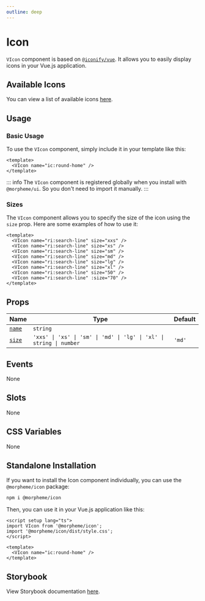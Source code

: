 ```yaml
---
outline: deep
---
```


# Icon

`VIcon` component is based on [`@iconify/vue`](https://docs.iconify.design/icon-components/vue/). It allows you to easily display icons in your Vue.js application.

## Available Icons

You can view a list of available icons [here](https://icones.js.org/).

## Usage

### Basic Usage

To use the `VIcon` component, simply include it in your template like this:

<LivePreview src="components-icon--default" height="100">

```vue
<template>
  <VIcon name="ic:round-home" />
</template>
```

</LivePreview>

::: info
The `VIcon` component is registered globally when you install with `@morpheme/ui`. So you don't need to import it manually.
:::

### Sizes

The `VIcon` component allows you to specify the size of the icon using the `size` prop. Here are some examples of how to use it:

<LivePreview src="components-icon--sizes" height="100" >

```vue
<template>
  <VIcon name="ri:search-line" size="xxs" />
  <VIcon name="ri:search-line" size="xs" />
  <VIcon name="ri:search-line" size="sm" />
  <VIcon name="ri:search-line" size="md" />
  <VIcon name="ri:search-line" size="lg" />
  <VIcon name="ri:search-line" size="xl" />
  <VIcon name="ri:search-line" size="50" />
  <VIcon name="ri:search-line" :size="70" />
</template>
```

</LivePreview>

## Props

| Name            | Type                                                                | Default |
| --------------- | ------------------------------------------------------------------- | ------- |
| [`name`](#name) | `string`                                                            | ` `     |
| [`size`](#size) | `'xxs' \| 'xs' \| 'sm' \| 'md' \| 'lg' \| 'xl' \| string \| number` | `'md'`  |

## Events

None

## Slots

None

## CSS Variables

None

## Standalone Installation

If you want to install the Icon component individually, you can use the `@morpheme/icon` package:

```bash
npm i @morpheme/icon
```

Then, you can use it in your Vue.js application like this:

```vue
<script setup lang="ts">
import VIcon from '@morpheme/icon';
import '@morpheme/icon/dist/style.css';
</script>

<template>
  <VIcon name="ic:round-home" />
</template>
```

## Storybook

View Storybook documentation [here](https://gits-ui.web.app/?path=/story/components-icon--default).
